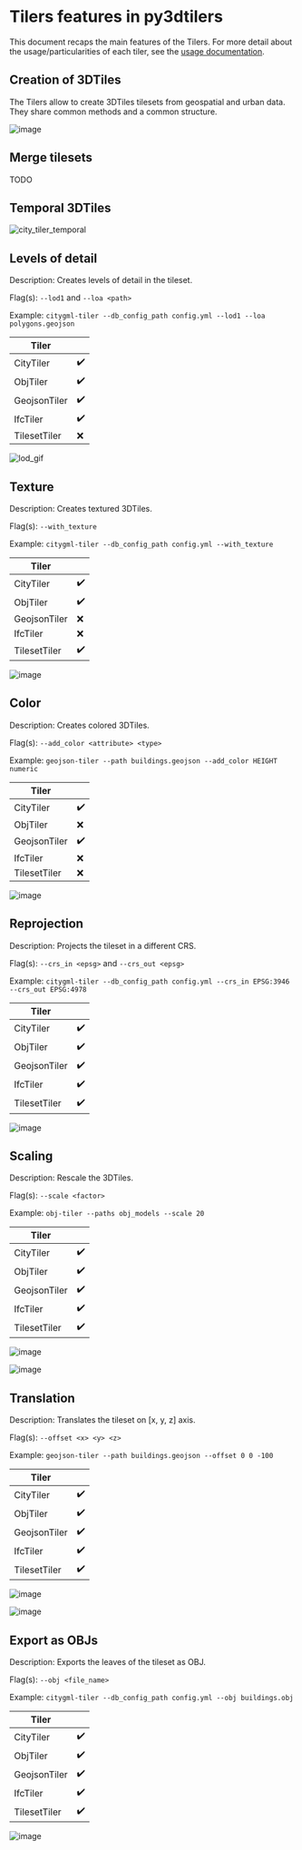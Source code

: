 # Tilers features in py3dtilers

This document recaps the main features of the Tilers. For more detail about the usage/particularities of each tiler, see the [usage documentation](https://github.com/VCityTeam/py3dtilers#usage).

## Creation of 3DTiles

The Tilers allow to create 3DTiles tilesets from geospatial and urban data. They share common methods and a common structure.

![image](https://user-images.githubusercontent.com/32875283/153424408-b228670b-9790-45cc-b158-f79491f1289f.png)

## Merge tilesets

TODO

## Temporal 3DTiles

![city_tiler_temporal](https://user-images.githubusercontent.com/32875283/153201741-0538abfd-b352-4964-ac6d-6e7ac2ae6245.gif)

## Levels of detail

Description: Creates levels of detail in the tileset.

Flag(s): `--lod1` and `--loa <path>`

Example: `citygml-tiler --db_config_path config.yml --lod1 --loa polygons.geojson`

| Tiler | |
| --- | --- |
| CityTiler | :heavy_check_mark: |
| ObjTiler | :heavy_check_mark: |
| GeojsonTiler | :heavy_check_mark: |
| IfcTiler | :heavy_check_mark: |
| TilesetTiler | :x: |

![lod_gif](https://user-images.githubusercontent.com/32875283/153201793-620b84c5-5e30-466c-9d4a-f48e0566505a.gif)

## Texture

Description: Creates textured 3DTiles.

Flag(s): `--with_texture`

Example: `citygml-tiler --db_config_path config.yml --with_texture`

| Tiler | |
| --- | --- |
| CityTiler | :heavy_check_mark: |
| ObjTiler | :heavy_check_mark: |
| GeojsonTiler | :x: |
| IfcTiler | :x: |
| TilesetTiler | :heavy_check_mark: |

![image](https://user-images.githubusercontent.com/32875283/152002003-921dd838-8b51-4901-bcf0-d5819777bb9c.png)

## Color

Description: Creates colored 3DTiles.

Flag(s): `--add_color <attribute> <type>`

Example: `geojson-tiler --path buildings.geojson --add_color HEIGHT numeric`

| Tiler | |
| --- | --- |
| CityTiler | :heavy_check_mark: |
| ObjTiler | :x: |
| GeojsonTiler | :heavy_check_mark: |
| IfcTiler | :x: |
| TilesetTiler | :x: |

![image](https://user-images.githubusercontent.com/32875283/152183480-0b966fcc-eac2-4437-9fd0-fe3a9138d67b.png)

## Reprojection

Description: Projects the tileset in a different CRS.

Flag(s): `--crs_in <epsg>` and `--crs_out <epsg>`

Example: `citygml-tiler --db_config_path config.yml --crs_in EPSG:3946 --crs_out EPSG:4978`

| Tiler | |
| --- | --- |
| CityTiler | :heavy_check_mark: |
| ObjTiler | :heavy_check_mark: |
| GeojsonTiler | :heavy_check_mark: |
| IfcTiler | :heavy_check_mark: |
| TilesetTiler | :heavy_check_mark: |

![image](https://user-images.githubusercontent.com/32875283/153186832-4aefe413-4e97-46e9-9baf-4e037aa213f4.png)

## Scaling

Description: Rescale the 3DTiles.

Flag(s): `--scale <factor>`

Example: `obj-tiler --paths obj_models --scale 20`

| Tiler | |
| --- | --- |
| CityTiler | :heavy_check_mark: |
| ObjTiler | :heavy_check_mark: |
| GeojsonTiler | :heavy_check_mark: |
| IfcTiler | :heavy_check_mark: |
| TilesetTiler | :heavy_check_mark: |

![image](https://user-images.githubusercontent.com/32875283/153201146-f526c004-8e6e-4625-b21f-43e13b1aea07.png)

![image](https://user-images.githubusercontent.com/32875283/153201278-2345481f-0ebf-4c30-9234-02fca7d5b078.png)

## Translation

Description: Translates the tileset on \[x, y, z\] axis.

Flag(s): `--offset <x> <y> <z>`

Example: `geojson-tiler --path buildings.geojson --offset 0 0 -100`

| Tiler | |
| --- | --- |
| CityTiler | :heavy_check_mark: |
| ObjTiler | :heavy_check_mark: |
| GeojsonTiler | :heavy_check_mark: |
| IfcTiler | :heavy_check_mark: |
| TilesetTiler | :heavy_check_mark: |

![image](https://user-images.githubusercontent.com/32875283/153202431-26eb17aa-3868-47f6-b4da-b14bdf337385.png)

![image](https://user-images.githubusercontent.com/32875283/153202841-caa485a6-4edf-4863-a029-6f403bacab0b.png)

## Export as OBJs

Description: Exports the leaves of the tileset as OBJ.

Flag(s): `--obj <file_name>`

Example: `citygml-tiler --db_config_path config.yml --obj buildings.obj`

| Tiler | |
| --- | --- |
| CityTiler | :heavy_check_mark: |
| ObjTiler | :heavy_check_mark: |
| GeojsonTiler | :heavy_check_mark: |
| IfcTiler | :heavy_check_mark: |
| TilesetTiler | :heavy_check_mark: |

![image](https://user-images.githubusercontent.com/32875283/153187343-dc93f529-8d2e-4961-ba3c-1ed25ed15b06.png)
